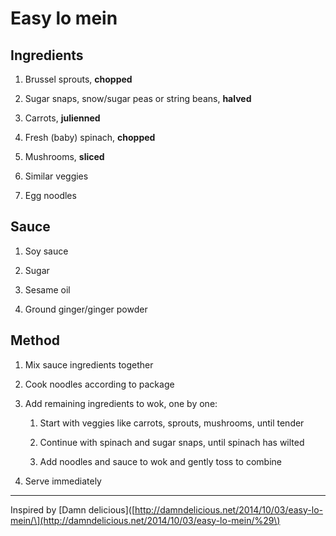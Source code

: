 # Easy lo mein

## Ingredients

1. Brussel sprouts, **chopped**

2. Sugar snaps, snow/sugar peas or string beans, **halved**

3. Carrots, **julienned**

4. Fresh \(baby\) spinach, **chopped**

5. Mushrooms, **sliced**

6. Similar veggies

7. Egg noodles

## Sauce

1. Soy sauce

2. Sugar

3. Sesame oil

4. Ground ginger/ginger powder

## Method

1. Mix sauce ingredients together

2. Cook noodles according to package

3. Add remaining ingredients to wok, one by one:

   1. Start with veggies like carrots, sprouts, mushrooms, until tender

   2. Continue with spinach and sugar snaps, until spinach has wilted

   3. Add noodles and sauce to wok and gently toss to combine

4. Serve immediately

---

Inspired by \[Damn delicious\]\([http://damndelicious.net/2014/10/03/easy-lo-mein/\](http://damndelicious.net/2014/10/03/easy-lo-mein/%29\)

